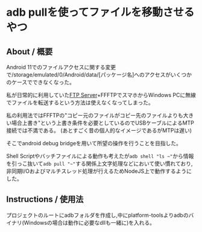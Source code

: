 # adb pullを使ってファイルを移動させるやつ

## About / 概要

Android 11でのファイルアクセスに関する変更で/storage/emulated/0/Android/data/[パッケージ名]へのアクセスがいくつかのケースでできなくなった。

私が日常的に利用していた[FTP Server](https://play.google.com/store/apps/details?id=com.theolivetree.ftpserver&hl=ja&gl=US)+FFFTPでスマホからWindows PCに無線でファイルを転送するという方法は使えなくなってしまった。

私の利用法ではFFFTPの"コピー元のファイルがコピー先のファイルよりも大きい場合上書き"という上書き条件を必要としているのでUSBケーブルによるMTP接続では不満である。
(あとすごく昔の個人的なイメージであるがMTPは遅い)

そこでandroid debug bridgeを用いて所望の操作を行うことを目指した。

Shell Scriptやバッチファイルによる動作も考えたが`adb shell "ls ~"`から情報を引っこ抜いて`adb pull "~"`する関係上文字処理などにおいて使い慣れており,非同期I/Oおよびマルチスレッド処理が行えるためNodeJS上で動作するようにした。

## Instructions / 使用法

プロジェクトのルートにadbフォルダを作成し,中にplatform-toolsよりadbのバイナリ(Windowsの場合は動作に必要なdllも一緒に)を入れる。
